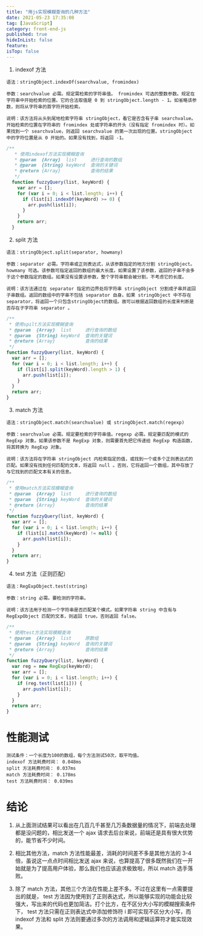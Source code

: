 ```yaml
---
title: "用js实现模糊查询的几种方法"
date: 2021-05-23 17:35:08
tag: [JavaScript]
category: front-end-js
published: true
hideInList: false
feature:
isTop: false
---
```


1. indexof 方法

```
语法：stringObject.indexOf(searchvalue, fromindex)
```

```
参数：searchvalue 必需。规定需检索的字符串值。 fromindex 可选的整数参数。规定在字符串中开始检索的位置。它的合法取值是 0 到 stringObject.length - 1。如省略该参数，则将从字符串的首字符开始检索。
```

```
说明：该方法将从头到尾地检索字符串 stringObject，看它是否含有子串 searchvalue。开始检索的位置在字符串的 fromindex 处或字符串的开头（没有指定 fromindex 时）。如果找到一个 searchvalue，则返回 searchvalue 的第一次出现的位置。stringObject 中的字符位置是从 0 开始的。如果没有找到，将返回 -1。
```

```javaScript
/**
   * 使用indexof方法实现模糊查询
   * @param  {Array}  list     进行查询的数组
   * @param  {String} keyWord  查询的关键词
   * @return {Array}           查询的结果
   */
  function fuzzyQuery(list, keyWord) {
    var arr = [];
    for (var i = 0; i < list.length; i++) {
      if (list[i].indexOf(keyWord) >= 0) {
        arr.push(list[i]);
      }
    }
    return arr;
  }
```

2. split 方法

```
语法：stringObject.split(separator, howmany)
```

```
参数：separator 必需。字符串或正则表达式，从该参数指定的地方分割 stringObject。howmany 可选。该参数可指定返回的数组的最大长度。如果设置了该参数，返回的子串不会多于这个参数指定的数组。如果没有设置该参数，整个字符串都会被分割，不考虑它的长度。
```

```
说明：该方法通过在 separator 指定的边界处将字符串 stringObject 分割成子串并返回子串数组。返回的数组中的字串不包括 separator 自身。如果 stringObject 中不存在 separator，将返回一个只包含stringObject的数组。故可以根据返回数组的长度来判断是否存在子字符串 separator 。
```

```javascript
/**
 * 使用spilt方法实现模糊查询
 * @param  {Array}  list     进行查询的数组
 * @param  {String} keyWord  查询的关键词
 * @return {Array}           查询的结果
 */
function fuzzyQuery(list, keyWord) {
  var arr = [];
  for (var i = 0; i < list.length; i++) {
    if (list[i].split(keyWord).length > 1) {
      arr.push(list[i]);
    }
  }
  return arr;
}
```

3. match 方法

```
语法：stringObject.match(searchvalue) 或 stringObject.match(regexp)
```

```
参数：searchvalue 必需。规定要检索的字符串值。regexp 必需。规定要匹配的模式的 RegExp 对象。如果该参数不是 RegExp 对象，则需要首先把它传递给 RegExp 构造函数，将其转换为 RegExp 对象。
```

```
说明：该方法将在字符串 stringObject 内检索指定的值，或找到一个或多个正则表达式的匹配。如果没有找到任何匹配的文本，将返回 null 。否则，它将返回一个数组，其中存放了与它找到的匹配文本有关的信息。
```

```javascript
/**
 * 使用match方法实现模糊查询
 * @param  {Array}  list     进行查询的数组
 * @param  {String} keyWord  查询的关键词
 * @return {Array}           查询的结果
 */
function fuzzyQuery(list, keyWord) {
  var arr = [];
  for (var i = 0; i < list.length; i++) {
    if (list[i].match(keyWord) != null) {
      arr.push(list[i]);
    }
  }
  return arr;
}
```

4. test 方法（正则匹配）

```
语法：RegExpObject.test(string)
```

```
参数：string 必需。要检测的字符串。
```

```
说明：该方法用于检测一个字符串是否匹配某个模式。如果字符串 string 中含有与 RegExpObject 匹配的文本，则返回 true，否则返回 false。
```

```javascript
/**
 * 使用test方法实现模糊查询
 * @param  {Array}  list     原数组
 * @param  {String} keyWord  查询的关键词
 * @return {Array}           查询的结果
 */
function fuzzyQuery(list, keyWord) {
  var reg = new RegExp(keyWord);
  var arr = [];
  for (var i = 0; i < list.length; i++) {
    if (reg.test(list[i])) {
      arr.push(list[i]);
    }
  }
  return arr;
}
```

# 性能测试

    测试条件：一个长度为100的数组，每个方法测试50次，取平均值。
    indexof 方法耗费时间： 0.048ms
    split 方法耗费时间： 0.037ms
    match 方法耗费时间： 0.178ms
    test 方法耗费时间： 0.039ms

# 结论

1. 从上面测试结果可以看出在几百几千甚至几万条数据量的情况下，前端去处理都是没问题的，相比发送一个 ajax 请求去后台来说，前端还是具有很大优势的，能节省不少时间。

2. 相比其他方法，match 方法性能最差，消耗的时间差不多是其他方法的 3-4 倍，虽说这一点点时间相比发送 ajax 来说，也算提高了很多既然我们在一开始就是为了提高用户体验，那么我们也应该追求极致啦，所以 match 选手落败。

3. 除了 match 方法，其他三个方法在性能上差不多。不过在这里有一点需要提出的就是， test 方法因为使用到了正则表达式，所以能够实现的功能会比较强大，写出来的代码也更加简洁。打个比方，在不区分大小写的模糊搜索条件下， test 方法只需在正则表达式中添加修饰符 i 即可实现不区分大小写，而 indexof 方法和 split 方法则要通过多次的方法调用和逻辑运算符才能实现效果。
